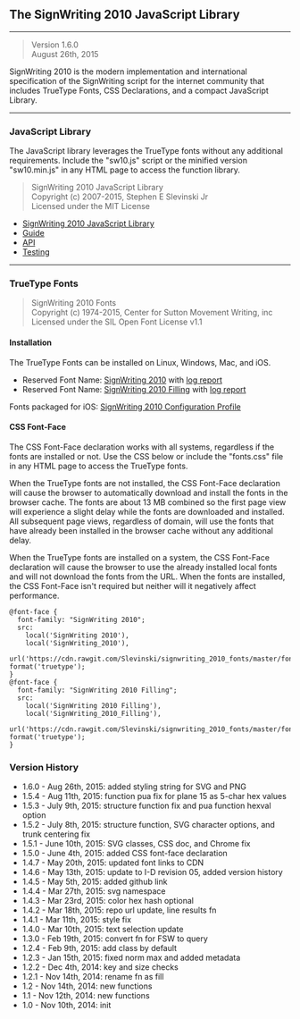 ## The SignWriting 2010 JavaScript Library
- - - 
> Version 1.6.0  
August 26th, 2015


SignWriting 2010 is the modern implementation and international specification of the SignWriting script for the internet community that includes TrueType Fonts, CSS Declarations, and a compact JavaScript Library.

- - -

### JavaScript Library
The JavaScript library leverages the TrueType fonts without any additional requirements. Include the "sw10.js" script or the minified version "sw10.min.js" in any HTML page to access the function library. 

> SignWriting 2010 JavaScript Library  
Copyright (c) 2007-2015, Stephen E Slevinski Jr  
Licensed under the MIT License

- [SignWriting 2010 JavaScript Library](http://slevinski.github.io/sw10js)  
- [Guide](http://slevinski.github.io/sw10js/guide.html)  
- [API](http://slevinski.github.io/sw10js/api.html)  
- [Testing](http://slevinski.github.io/sw10js/tests)  

- - -

### TrueType Fonts
>SignWriting 2010 Fonts  
Copyright (c) 1974-2015, Center for Sutton Movement Writing, inc  
Licensed under the SIL Open Font License v1.1

#### Installation
The TrueType Fonts can be installed on Linux, Windows, Mac, and iOS. 

- Reserved Font Name: [SignWriting 2010](https://cdn.rawgit.com/Slevinski/signwriting_2010_fonts/master/fonts/SignWriting%202010.ttf) with [log report](https://cdn.rawgit.com/Slevinski/signwriting_2010_fonts/master/fonts/SignWriting%202010.log)  
- Reserved Font Name: [SignWriting 2010 Filling](https://cdn.rawgit.com/Slevinski/signwriting_2010_fonts/master/fonts/SignWriting%202010%20Filling.ttf) with [log report](https://cdn.rawgit.com/Slevinski/signwriting_2010_fonts/master/fonts/SignWriting%202010%20Filling.log)  

Fonts packaged for iOS: [SignWriting 2010 Configuration Profile](https://cdn.rawgit.com/Slevinski/signwriting_2010_fonts/master/fonts/SignWriting%202010.mobileconfig)

#### CSS Font-Face
The CSS Font-Face declaration works with all systems, regardless if the fonts are installed or not.  Use the CSS below or include the "fonts.css" file in any HTML page to access the TrueType fonts.

When the TrueType fonts are not installed, the CSS Font-Face declaration will cause the browser to automatically download and install the fonts in the browser cache. The fonts are about 13 MB combined so the first page view will experience a slight delay while the fonts are downloaded and installed.  All subsequent page views, regardless of domain, will use the fonts that have already been installed in the browser cache without any additional delay.

When the TrueType fonts are installed on a system, the CSS Font-Face declaration will cause the browser to use the already installed local fonts and will not download the fonts from the URL.  When the fonts are installed, the CSS Font-Face isn't required but neither will it negatively affect performance.

    @font-face {
      font-family: "SignWriting 2010";
      src: 
        local('SignWriting 2010'),
        local('SignWriting_2010'),
        url('https://cdn.rawgit.com/Slevinski/signwriting_2010_fonts/master/fonts/SignWriting%202010.ttf') format('truetype');
    }
    @font-face {
      font-family: "SignWriting 2010 Filling";
      src: 
        local('SignWriting 2010 Filling'),
        local('SignWriting_2010_Filling'),
        url('https://cdn.rawgit.com/Slevinski/signwriting_2010_fonts/master/fonts/SignWriting%202010%20Filling.ttf') format('truetype');
    }

### Version History
* 1.6.0 - Aug 26th, 2015: added styling string for SVG and PNG
* 1.5.4 - Aug 11th, 2015: function pua fix for plane 15 as 5-char hex values
* 1.5.3 - July 9th, 2015: structure function fix and pua function hexval option
* 1.5.2 - July 8th, 2015: structure function, SVG character options, and trunk centering fix
* 1.5.1 - June 10th, 2015: SVG classes, CSS doc, and Chrome fix
* 1.5.0 - June 4th, 2015: added CSS font-face declaration
* 1.4.7 - May 20th, 2015: updated font links to CDN
* 1.4.6 - May 13th, 2015: update to I-D revision 05, added version history
* 1.4.5 - May 5th, 2015: added github link
* 1.4.4 - Mar 27th, 2015: svg namespace
* 1.4.3 - Mar 23rd, 2015: color hex hash optional
* 1.4.2 - Mar 18th, 2015: repo url update, line results fn
* 1.4.1 - Mar 11th, 2015: style fix
* 1.4.0 - Mar 10th, 2015: text selection update
* 1.3.0 - Feb 19th, 2015: convert fn for FSW to query
* 1.2.4 - Feb 9th, 2015: add class by default
* 1.2.3 - Jan 15th, 2015: fixed norm max and added metadata
* 1.2.2 - Dec 4th, 2014: key and size checks
* 1.2.1 - Nov 14th, 2014: rename fn as fill
* 1.2 - Nov 14th, 2014: new functions
* 1.1 - Nov 12th, 2014: new functions
* 1.0 - Nov 10th, 2014: init